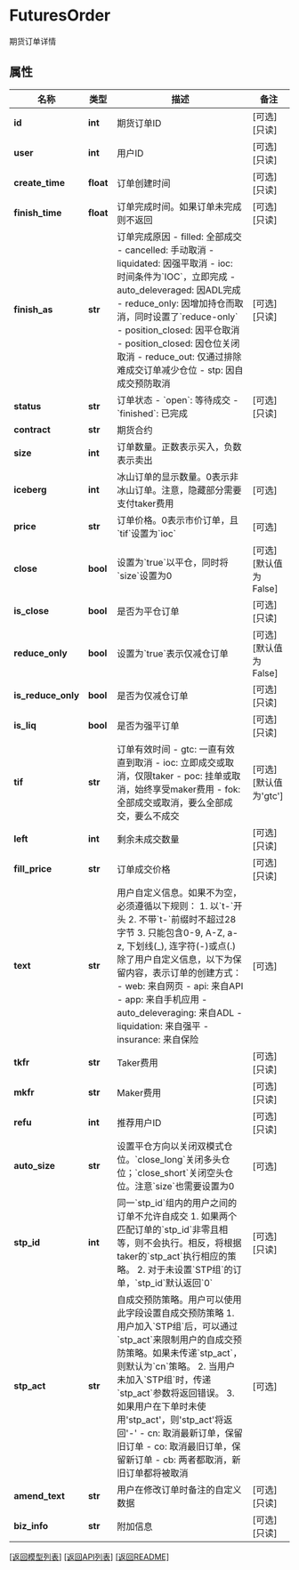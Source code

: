 # FuturesOrder

期货订单详情
## 属性
名称 | 类型 | 描述 | 备注
------------ | ------------- | ------------- | -------------
**id** | **int** | 期货订单ID | [可选] [只读] 
**user** | **int** | 用户ID | [可选] [只读] 
**create_time** | **float** | 订单创建时间 | [可选] [只读] 
**finish_time** | **float** | 订单完成时间。如果订单未完成则不返回 | [可选] [只读] 
**finish_as** | **str** | 订单完成原因  - filled: 全部成交 - cancelled: 手动取消 - liquidated: 因强平取消 - ioc: 时间条件为&#x60;IOC&#x60;，立即完成 - auto_deleveraged: 因ADL完成 - reduce_only: 因增加持仓而取消，同时设置了&#x60;reduce-only&#x60; - position_closed: 因平仓取消 - position_closed: 因仓位关闭取消 - reduce_out: 仅通过排除难成交订单减少仓位 - stp: 因自成交预防取消  | [可选] [只读] 
**status** | **str** | 订单状态  - &#x60;open&#x60;: 等待成交 - &#x60;finished&#x60;: 已完成 | [可选] [只读] 
**contract** | **str** | 期货合约 | 
**size** | **int** | 订单数量。正数表示买入，负数表示卖出 | 
**iceberg** | **int** | 冰山订单的显示数量。0表示非冰山订单。注意，隐藏部分需要支付taker费用 | [可选] 
**price** | **str** | 订单价格。0表示市价订单，且&#x60;tif&#x60;设置为&#x60;ioc&#x60; | [可选] 
**close** | **bool** | 设置为&#x60;true&#x60;以平仓，同时将&#x60;size&#x60;设置为0 | [可选] [默认值为False]
**is_close** | **bool** | 是否为平仓订单 | [可选] [只读] 
**reduce_only** | **bool** | 设置为&#x60;true&#x60;表示仅减仓订单 | [可选] [默认值为False]
**is_reduce_only** | **bool** | 是否为仅减仓订单 | [可选] [只读] 
**is_liq** | **bool** | 是否为强平订单 | [可选] [只读] 
**tif** | **str** | 订单有效时间  - gtc: 一直有效直到取消 - ioc: 立即成交或取消，仅限taker - poc: 挂单或取消，始终享受maker费用 - fok: 全部成交或取消，要么全部成交，要么不成交 | [可选] [默认值为'gtc']
**left** | **int** | 剩余未成交数量 | [可选] [只读] 
**fill_price** | **str** | 订单成交价格 | [可选] [只读] 
**text** | **str** | 用户自定义信息。如果不为空，必须遵循以下规则：  1. 以&#x60;t-&#x60;开头 2. 不带&#x60;t-&#x60;前缀时不超过28字节 3. 只能包含0-9, A-Z, a-z, 下划线(_), 连字符(-)或点(.) 除了用户自定义信息，以下为保留内容，表示订单的创建方式：  - web: 来自网页 - api: 来自API - app: 来自手机应用 - auto_deleveraging: 来自ADL - liquidation: 来自强平 - insurance: 来自保险  | [可选] 
**tkfr** | **str** | Taker费用 | [可选] [只读] 
**mkfr** | **str** | Maker费用 | [可选] [只读] 
**refu** | **int** | 推荐用户ID | [可选] [只读] 
**auto_size** | **str** | 设置平仓方向以关闭双模式仓位。&#x60;close_long&#x60;关闭多头仓位；&#x60;close_short&#x60;关闭空头仓位。注意&#x60;size&#x60;也需要设置为0 | [可选] 
**stp_id** | **int** | 同一&#x60;stp_id&#x60;组内的用户之间的订单不允许自成交  1. 如果两个匹配订单的&#x60;stp_id&#x60;非零且相等，则不会执行。相反，将根据taker的&#x60;stp_act&#x60;执行相应的策略。 2. 对于未设置&#x60;STP组&#x60;的订单，&#x60;stp_id&#x60;默认返回&#x60;0&#x60; | [可选] [只读] 
**stp_act** | **str** | 自成交预防策略。用户可以使用此字段设置自成交预防策略  1. 用户加入&#x60;STP组&#x60;后，可以通过&#x60;stp_act&#x60;来限制用户的自成交预防策略。如果未传递&#x60;stp_act&#x60;，则默认为&#x60;cn&#x60;策略。 2. 当用户未加入&#x60;STP组&#x60;时，传递&#x60;stp_act&#x60;参数将返回错误。 3. 如果用户在下单时未使用&#39;stp_act&#39;，则&#39;stp_act&#39;将返回&#39;-&#39;  - cn: 取消最新订单，保留旧订单 - co: 取消最旧订单，保留新订单 - cb: 两者都取消，新旧订单都将被取消 | [可选] 
**amend_text** | **str** | 用户在修改订单时备注的自定义数据 | [可选] [只读] 
**biz_info** | **str** | 附加信息 | [可选] [只读] 

[[返回模型列表]](../README.md#文档-模型) [[返回API列表]](../README.md#文档-api-endpoints) [[返回README]](../README.md)
